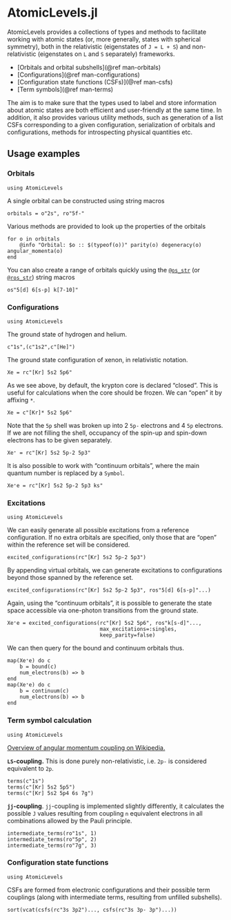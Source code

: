 # AtomicLevels.jl

AtomicLevels provides a collections of types and methods to facilitate working with atomic states (or, more generally, states with spherical symmetry), both in the relativistic (eigenstates of ``J = L + S``) and non-relativistic (eigenstates on ``L`` and ``S`` separately) frameworks.


* [Orbitals and orbital subshells](@ref man-orbitals)
* [Configurations](@ref man-configurations)
* [Configuration state functions (CSFs)](@ref man-csfs)
* [Term symbols](@ref man-terms)

The aim is to make sure that the types used to label and store information about atomic states are both efficient and user-friendly at the same time.
In addition, it also provides various utility methods, such as generation of a list CSFs corresponding to a given configuration, serialization of orbitals and configurations, methods for introspecting physical quantities etc.

## Usage examples

### Orbitals

```@setup orbitals
using AtomicLevels
```

A single orbital can be constructed using string macros

```@repl orbitals
orbitals = o"2s", ro"5f-"
```

Various methods are provided to look up the properties of the orbitals

```@repl orbitals
for o in orbitals
    @info "Orbital: $o :: $(typeof(o))" parity(o) degeneracy(o) angular_momenta(o)
end
```

You can also create a range of orbitals quickly using the [`@os_str`](@ref) (or [`@ros_str`](@ref)) string macros

```@repl orbitals
os"5[d] 6[s-p] k[7-10]"
```

### Configurations

```@setup configurations
using AtomicLevels
```

The ground state of hydrogen and helium.

```@repl configurations
c"1s",(c"1s2",c"[He]")
```

The ground state configuration of xenon, in relativistic notation.

```@repl configurations
Xe = rc"[Kr] 5s2 5p6"
```

As we see above, by default, the krypton core is declared “closed”. This is useful for calculations when the core should be frozen. We can “open” it by affixing `*`.

```@repl configurations
Xe = c"[Kr]* 5s2 5p6"
```

Note that the `5p` shell was broken up into 2 `5p-` electrons and 4 `5p` electrons. If we are not filling the shell, occupancy of the spin-up and spin-down electrons has to be given separately.

```@repl configurations
Xe⁺ = rc"[Kr] 5s2 5p-2 5p3"
```

It is also possible to work with “continuum orbitals”, where the main quantum number is replaced by a `Symbol`.

```@repl configurations
Xe⁺e = rc"[Kr] 5s2 5p-2 5p3 ks"
```

### Excitations

```@setup excitations
using AtomicLevels
```

We can easily generate all possible excitations from a reference configuration. If no extra orbitals are specified, only those that are “open” within the reference set will be considered.

```@repl excitations
excited_configurations(rc"[Kr] 5s2 5p-2 5p3")
```

By appending virtual orbitals, we can generate excitations to configurations beyond those spanned by the reference set.

```@repl excitations
excited_configurations(rc"[Kr] 5s2 5p-2 5p3", ros"5[d] 6[s-p]"...)
```

Again, using the “continuum orbitals”, it is possible to generate the state space accessible via one-photon transitions from the ground state.

```@repl excitations
Xe⁺e = excited_configurations(rc"[Kr] 5s2 5p6", ros"k[s-d]"...,
                              max_excitations=:singles,
                              keep_parity=false)
```

We can then query for the bound and continuum orbitals thus.

```@repl excitations
map(Xe⁺e) do c
    b = bound(c)
    num_electrons(b) => b
end
map(Xe⁺e) do c
    b = continuum(c)
    num_electrons(b) => b
end
```

### Term symbol calculation

```@setup termsymbols
using AtomicLevels
```

[Overview of angular momentum coupling on Wikipedia.](https://en.wikipedia.org/wiki/Angular_momentum_coupling)

**``LS``-coupling.**
This is done purely non-relativistic, i.e. `2p-` is considered equivalent to `2p`.

```@repl termsymbols
terms(c"1s")
terms(c"[Kr] 5s2 5p5")
terms(c"[Kr] 5s2 5p4 6s 7g")
```

**``jj``-coupling**.
``jj``-coupling is implemented slightly differently, it calculates the possible ``J`` values resulting from coupling `n` equivalent electrons in all combinations allowed by the Pauli principle.

```@repl termsymbols
intermediate_terms(ro"1s", 1)
intermediate_terms(ro"5p", 2)
intermediate_terms(ro"7g", 3)
```

### Configuration state functions

```@setup csfs
using AtomicLevels
```

CSFs are formed from electronic configurations and their possible term couplings (along with intermediate terms, resulting from unfilled subshells).

```@repl csfs
sort(vcat(csfs(rc"3s 3p2")..., csfs(rc"3s 3p- 3p")...))
```
